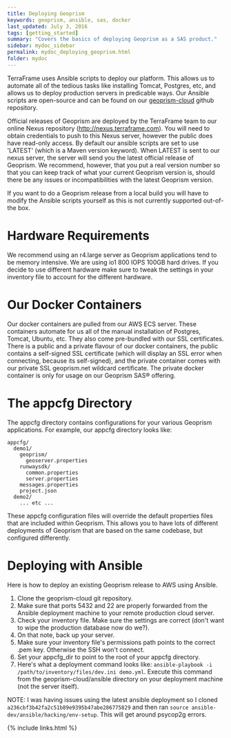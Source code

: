 ```yaml
---
title: Deploying Geoprism
keywords: geoprism, ansible, sas, docker
last_updated: July 3, 2016
tags: [getting_started]
summary: "Covers the basics of deploying Geoprism as a SAS product."
sidebar: mydoc_sidebar
permalink: mydoc_deploying_geoprism.html
folder: mydoc
---
```


TerraFrame uses Ansible scripts to deploy our platform. This allows us to automate all of the tedious tasks like installing Tomcat, Postgres, etc, and allows us to deploy production servers in predicable ways. Our Ansible scripts are open-source and can be found on our [geoprism-cloud](https://github.com/terraframe/geoprism-cloud) github repository.

Official releases of Geoprism are deployed by the TerraFrame team to our online Nexus repository (<http://nexus.terraframe.com>). You will need to obtain credentials to push to this Nexus server, however the public does have read-only access. By default our ansible scripts are set to use 'LATEST' (which is a Maven version keyword). When LATEST is sent to our nexus server, the server will send you the latest official release of Geoprism. We recommend, however, that you put a real version number so that you can keep track of what your current Geoprism version is, should there be any issues or incompatibilities with the latest Geoprism version.

If you want to do a Geoprism release from a local build you will have to modify the Ansible scripts yourself as this is not currently supported out-of-the box.

# Hardware Requirements

We recommend using an r4.large server as Geoprism applications tend to be memory intensive. We are using io1 800 IOPS 100GB hard drives. If you decide to use different hardware make sure to tweak the settings in your inventory file to account for the different hardware.

# Our Docker Containers

Our docker containers are pulled from our AWS ECS server. These containers automate for us all of the manual installation of Postgres, Tomcat, Ubuntu, etc. They also come pre-bundled with our SSL certificates. There is a public and a private flavour of our docker containers, the public contains a self-signed SSL certificate (which will display an SSL error when connecting, because its self-signed), and the private container comes with our private SSL geoprism.net wildcard certificate. The private docker container is only for usage on our Geoprism SAS® offering.

# The appcfg Directory
The appcfg directory contains configurations for your various Geoprism applications. For example, our appcfg directory looks like:

```
appcfg/
  demo1/
    geoprism/
      geoserver.properties
    runwaysdk/
      common.properties
      server.properties
    messages.properties
    project.json
  demo2/
    ... etc ...
```

These appcfg configuration files will override the default properties files that are included within Geoprism. This allows you to have lots of different deployments of Geoprism that are based on the same codebase, but configured differently.

# Deploying with Ansible
Here is how to deploy an existing Geoprism release to AWS using Ansible.

1. Clone the geoprism-cloud git repository.
2. Make sure that ports 5432 and 22 are properly forwarded from the Ansible deployment machine to your remote production cloud server.
3. Check your inventory file. Make sure the settings are correct (don't want to wipe the production database now do we?).
4. On that note, back up your server.
5. Make sure your inventory file's permissions path points to the correct .pem key. Otherwise the SSH won't connect.
6. Set your appcfg_dir to point to the root of your appcfg directory.
7. Here's what a deployment command looks like: `ansible-playbook -i /path/to/inventory/files/dev.ini demo.yml`. Execute this command from the geoprism-cloud/ansible directory on your deployment machine (not the server itself).

NOTE:
I was having issues using the latest ansible deployment so I cloned `a236cbf3b42fa2c51b89e9395b47abe286775829` and then ran `source ansible-dev/ansible/hacking/env-setup`. This will get around psycop2g errors.

{% include links.html %}
